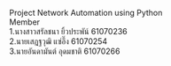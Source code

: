 Project Network Automation using Python<br>
Member<br>
1.นางสาวสรัลชนา ยิ้วประพัน์ 61070236<br>
2.นายเสฎฐวุฒิ แซ่อึ๊ง 61070254<br>
3.นายอันดามันต์ อุดมชาติ 61070266<br>
